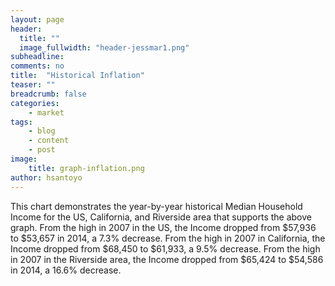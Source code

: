 ```yaml
---
layout: page
header:
  title: ""
  image_fullwidth: "header-jessmar1.png"
subheadline: 
comments: no
title:  "Historical Inflation"
teaser: ""
breadcrumb: false
categories:
    - market
tags:
    - blog
    - content
    - post
image:
    title: graph-inflation.png
author: hsantoyo
---
```

This chart demonstrates the year-by-year historical Median Household Income for the US, California, and Riverside area that supports the above graph. From the high in 2007 in the US, the Income dropped from $57,936 to $53,657 in 2014, a 7.3% decrease. From the high in 2007 in California, the Income dropped from $68,450 to $61,933, a 9.5% decrease. From the high in 2007 in the Riverside area, the Income dropped from $65,424 to $54,586 in 2014, a 16.6% decrease.

<!--more-->

